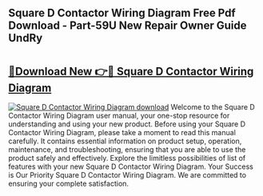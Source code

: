 ## Square D Contactor Wiring Diagram Free Pdf Download - Part-59U New Repair Owner Guide UndRy

# <h2><a href="http://dfmyqh6.blite.top/?on=Square+D+Contactor+Wiring+Diagram">🔗Download New 👉🔴 Square D Contactor Wiring Diagram</a></h2>

[![Square D Contactor Wiring Diagram download](https://i.imgur.com/lujVjoI.png)](http://dfmyqh6.blite.top/?on=Square+D+Contactor+Wiring+Diagram)
Welcome to the Square D Contactor Wiring Diagram user manual, your one-stop resource for understanding and using your new product. Before using your Square D Contactor Wiring Diagram, please take a moment to read this manual carefully. It contains essential information on product setup, operation, maintenance, and troubleshooting, ensuring that you are able to use the product safely and effectively. Explore the limitless possibilities of list of features with your new Square D Contactor Wiring Diagram. Your Success is Our Priority Square D Contactor Wiring Diagram. We are committed to ensuring your complete satisfaction.
